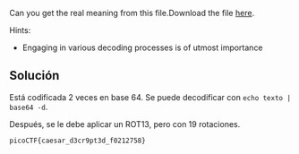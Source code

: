 Can you get the real meaning from this file.Download the file [here](https://artifacts.picoctf.net/c_titan/109/enc_flag).

Hints:
- Engaging in various decoding processes is of utmost importance
## Solución
Está codificada 2 veces en base 64. Se puede decodificar con `echo texto | base64 -d`.

Después, se le debe aplicar un ROT13, pero con 19 rotaciones.

`picoCTF{caesar_d3cr9pt3d_f0212758}`